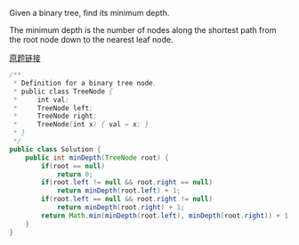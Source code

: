 Given a binary tree, find its minimum depth.

The minimum depth is the number of nodes along the shortest path from the root node down to the nearest leaf node.


[原题链接](https://leetcode.com/problems/minimum-depth-of-binary-tree/tabs/description/)

```java
/**
 * Definition for a binary tree node.
 * public class TreeNode {
 *     int val;
 *     TreeNode left;
 *     TreeNode right;
 *     TreeNode(int x) { val = x; }
 * }
 */
public class Solution {
    public int minDepth(TreeNode root) {
        if(root == null)
            return 0;
        if(root.left != null && root.right == null)
            return minDepth(root.left) + 1;
        if(root.left == null && root.right != null)
            return minDepth(root.right) + 1;
        return Math.min(minDepth(root.left), minDepth(root.right)) + 1;
    }
}
```
